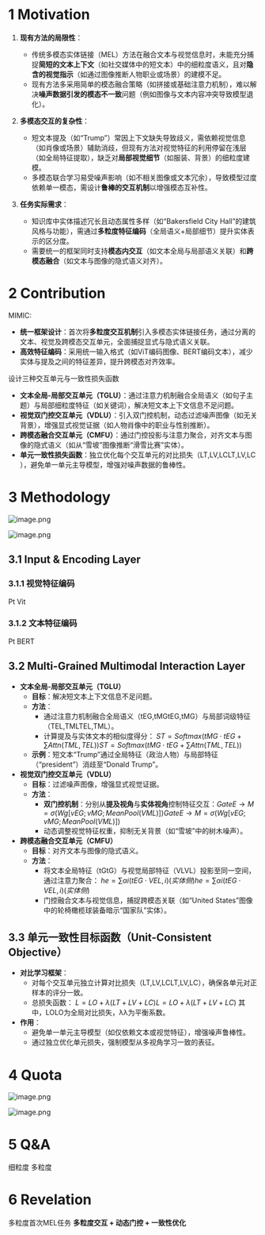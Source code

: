 # 1 Motivation
1. **现有方法的局限性**：
    - 传统多模态实体链接（MEL）方法在融合文本与视觉信息时，未能充分捕捉**简短的文本上下文**（如社交媒体中的短文本）中的细粒度语义，且对**隐含的视觉指示**（如通过图像推断人物职业或场景）的建模不足。
    - 现有方法多采用简单的模态融合策略（如拼接或基础注意力机制），难以解决**噪声数据引发的模态不一致**问题（例如图像与文本内容冲突导致模型退化）。
    
2. **多模态交互的复杂性**：
    - 短文本提及（如“Trump”）常因上下文缺失导致歧义，需依赖视觉信息（如肖像或场景）辅助消歧，但现有方法对视觉特征的利用停留在浅层（如全局特征提取），缺乏对**局部视觉细节**（如服装、背景）的细粒度建模。
    - 多模态联合学习易受噪声影响（如不相关图像或文本冗余），导致模型过度依赖单一模态，需设计**鲁棒的交互机制**以增强模态互补性。
    
3. **任务实际需求**：
    - 知识库中实体描述冗长且动态属性多样（如“Bakersfield City Hall”的建筑风格与功能），需通过**多粒度特征编码**（全局语义+局部细节）提升实体表示的区分度。
    - 需要统一的框架同时支持**模态内交互**（如文本全局与局部语义关联）和**跨模态融合**（如文本与图像的隐式语义对齐）。

# 2 Contribution
MIMIC:
- **统一框架设计**：首次将**多粒度交互机制**引入多模态实体链接任务，通过分离的文本、视觉及跨模态交互单元，全面捕捉显式与隐式语义关联。
- **高效特征编码**：采用统一输入格式（如ViT编码图像、BERT编码文本），减少实体与提及之间的特征差异，提升跨模态对齐效率。

设计三种交互单元与一致性损失函数
- **文本全局-局部交互单元（TGLU）**：通过注意力机制融合全局语义（如句子主题）与局部细粒度特征（如关键词），解决短文本上下文信息不足问题。
- **视觉双门控交互单元（VDLU）**：引入双门控机制，动态过滤噪声图像（如无关背景），增强显式视觉证据（如人物肖像中的职业与性别推断）。
- **跨模态融合交互单元（CMFU）**：通过门控投影与注意力聚合，对齐文本与图像的隐式语义（如从“雪坡”图像推断“滑雪比赛”实体）。
- **单元一致性损失函数**：独立优化每个交互单元的对比损失（LT,LV,LCLT​,LV​,LC​），避免单一单元主导模型，增强对噪声数据的鲁棒性。

# 3 Methodology
![image.png](https://aquazone.oss-cn-guangzhou.aliyuncs.com/20250131171712.png)

![image.png](https://aquazone.oss-cn-guangzhou.aliyuncs.com/20250131180025.png)
## 3.1 Input & Encoding Layer
### 3.1.1 视觉特征编码
Pt Vit

### 3.1.2 文本特征编码
Pt BERT

## 3.2 Multi-Grained Multimodal Interaction Layer
- **文本全局-局部交互单元（TGLU）**
    - **目标**：解决短文本上下文信息不足问题。
    - **方法**：
        - 通过注意力机制融合全局语义（tEG,tMGtEG​,tMG​）与局部词级特征（TEL,TMLTEL​,TML​）。
        - 计算提及与实体文本的相似度得分：
$ST=Softmax(tMG⋅tEG+∑Attn(TML,TEL))ST​=Softmax(tMG​⋅tEG​+∑Attn(TML​,TEL​))$
    - **示例**：短文本“Trump”通过全局特征（政治人物）与局部特征（“president”）消歧至“Donald Trump”。
- **视觉双门控交互单元（VDLU）**
    - **目标**：过滤噪声图像，增强显式视觉证据。
    - **方法**：
        - **双门控机制**：分别从**提及视角**与**实体视角**控制特征交互：$GateE→M=σ(Wg[vEG;vMG;MeanPool(VML)])GateE→M​=σ(Wg​[vEG​;vMG​;MeanPool(VML​)])$
        - 动态调整视觉特征权重，抑制无关背景（如“雪坡”中的树木噪声）。
- **跨模态融合交互单元（CMFU）**
    - **目标**：对齐文本与图像的隐式语义。
    - **方法**：
        - 将文本全局特征（tGtG）与视觉局部特征（VLVL）投影至同一空间，通过注意力聚合：
$he=∑αi(tEG⋅VEL,i)(实体侧)he​=∑αi​(tEG​⋅VEL,i​)(实体侧)$
        - 门控融合文本与视觉信息，捕捉跨模态关联（如“United States”图像中的轮椅橄榄球装备暗示“国家队”实体）。

## 3.3 单元一致性目标函数（Unit-Consistent Objective）
- **对比学习框架**：
    - 对每个交互单元独立计算对比损失（LT,LV,LCLT​,LV​,LC​），确保各单元对正样本的评分一致。
    - 总损失函数：
$L=LO+λ(LT+LV+LC)L=LO​+λ(LT​+LV​+LC​)$
其中，LOLO​为全局对比损失，λλ为平衡系数。
- **作用**：
    - 避免单一单元主导模型（如仅依赖文本或视觉特征），增强噪声鲁棒性。
    - 通过独立优化单元损失，强制模型从多视角学习一致的表征。

# 4 Quota
![image.png](https://aquazone.oss-cn-guangzhou.aliyuncs.com/20250131181320.png)

![image.png](https://aquazone.oss-cn-guangzhou.aliyuncs.com/20250131195931.png)

# 5 Q&A
细粒度
多粒度

# 6 Revelation
多粒度首次MEL任务
**多粒度交互 + 动态门控 + 一致性优化**
